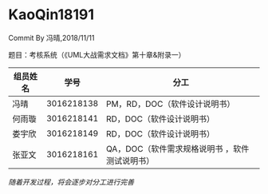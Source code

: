 # KaoQin18191
Commit By 冯晴,2018/11/11

题目：考核系统（《UML大战需求文档》第十章&附录一）

|组员姓名|学号|分工|
|-|-|-|
|冯晴|3016218138|PM，RD，DOC（软件设计说明书）|
|何雨璇|3016218141|RD，DOC（软件设计说明书）|
|娄宇欣|3016218149|RD，DOC（软件设计说明书）|
|张亚文|3016218161|QA，DOC（软件需求规格说明书 ，软件测试说明书）|

*随着开发过程，将会逐步对分工进行完善*
